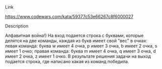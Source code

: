 Link

https://www.codewars.com/kata/59377c53e66267c8f6000027

Description

Алфавитная война!)
На вход подается строка с буквами, которые делятся на две команды, каждая из букв имеет свой "вес" в очках:
левая команда: буква w имеет 4 очка, p имеет 3 очка, b имеет 2 очка, s имеет 1 очко;
правая команда: буква m имеет 4 очка, q имеет 3 очка, d имеет 2 очка, z имеет 1 очко.
В результате решения задачи на выход подается строка, где написано какая из команд победила. 
